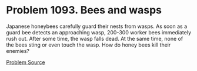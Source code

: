 # Problem 1093. Bees and wasps 

Japanese honeybees carefully guard their nests from wasps. As soon as a guard bee detects an approaching wasp, 200-300 worker bees immediately rush out. After some time, the wasp falls dead. At the same time, none of the bees sting or even touch the wasp. How do honey bees kill their enemies?

[Problem Source](https://www.trizland.ru/tasks/5541/)